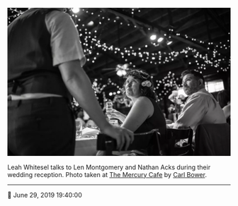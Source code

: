 ![Leah Whitsel talks to Len Montgomery and Nathan Acks](assets/52810d4befbc05f6b8a9d6feede82258.webp)

Leah Whitesel talks to Len Montgomery and Nathan Acks during their wedding reception. Photo taken at [The Mercury Cafe](http://mercurycafe.com/) by [Carl Bower](http://carlbowerphotos.com/).

- - - -

<span aria-hidden="true">📅</span> June 29, 2019 19:40:00
